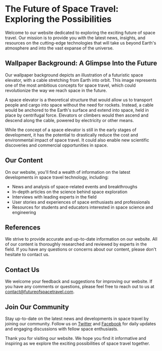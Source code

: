 <!--font:Inter-->

# The Future of Space Travel: Exploring the Possibilities

Welcome to our website dedicated to exploring the exciting future of space travel. Our mission is to provide you with the latest news, insights, and resources on the cutting-edge technologies that will take us beyond Earth's atmosphere and into the vast expanse of the universe.

## Wallpaper Background: A Glimpse Into the Future

Our wallpaper background depicts an illustration of a futuristic space elevator, with a cable stretching from Earth into orbit. This image represents one of the most ambitious concepts for space travel, which could revolutionize the way we reach space in the future.

A space elevator is a theoretical structure that would allow us to transport people and cargo into space without the need for rockets. Instead, a cable would be anchored to the Earth's surface and extend into space, held in place by centrifugal force. Elevators or climbers would then ascend and descend along the cable, powered by electricity or other means.

While the concept of a space elevator is still in the early stages of development, it has the potential to drastically reduce the cost and environmental impact of space travel. It could also enable new scientific discoveries and commercial opportunities in space.

## Our Content

On our website, you'll find a wealth of information on the latest developments in space travel technology, including:

- News and analysis of space-related events and breakthroughs
- In-depth articles on the science behind space exploration
- Interviews with leading experts in the field
- User stories and experiences of space enthusiasts and professionals
- Resources for students and educators interested in space science and engineering

## References

We strive to provide accurate and up-to-date information on our website. All of our content is thoroughly researched and reviewed by experts in the field. If you have any questions or concerns about our content, please don't hesitate to contact us.

## Contact Us

We welcome your feedback and suggestions for improving our website. If you have any comments or questions, please feel free to reach out to us at [contact@futureofspacetravel.com](mailto:contact@futureofspacetravel.com).

## Join Our Community

Stay up-to-date on the latest news and developments in space travel by joining our community. Follow us on [Twitter](#) and [Facebook](#) for daily updates and engaging discussions with fellow space enthusiasts.

Thank you for visiting our website. We hope you find it informative and inspiring as we explore the exciting possibilities of space travel together.

<!--

Write me content for website with wallpaper which alt text is:

"An illustration of a futuristic space elevator, with a cable stretching from Earth into orbit."

The name/title of the page should not be 1:1 copy of the alt text but rather a real content of the website which is using this wallpaper.

- Use markdown format 
- Start with heading
- Heading should be short and concise
- The content should look like a real website 
- The website should not be about the wallpaper, wallpaper is just a related background
- Heading should be contain work "wallpaper" or "background"
- Include real sections like references, contact, user stories, etc. use things relevant to the page purpose.
- Feel free to use structure like headings, bullets, numbering, blockquotes, paragraphs, horizontal lines, etc.
- You can use formatting like bold or _italic_
- You can include UTF-8 emojis
- Links should be only #hash anchors (and you can refer to the document itself)
- Do not include images


---


# The Future of Space Travel: Exploring the Possibilities

Welcome to our website dedicated to exploring the exciting future of space travel. Our mission is to provide you with the latest news, insights, and resources on the cutting-edge technologies that will take us beyond Earth's atmosphere and into the vast expanse of the universe.

## Wallpaper Background: A Glimpse Into the Future

Our wallpaper background depicts an illustration of a futuristic space elevator, with a cable stretching from Earth into orbit. This image represents one of the most ambitious concepts for space travel, which could revolutionize the way we reach space in the future.

A space elevator is a theoretical structure that would allow us to transport people and cargo into space without the need for rockets. Instead, a cable would be anchored to the Earth's surface and extend into space, held in place by centrifugal force. Elevators or climbers would then ascend and descend along the cable, powered by electricity or other means.

While the concept of a space elevator is still in the early stages of development, it has the potential to drastically reduce the cost and environmental impact of space travel. It could also enable new scientific discoveries and commercial opportunities in space.

## Our Content

On our website, you'll find a wealth of information on the latest developments in space travel technology, including:

- News and analysis of space-related events and breakthroughs
- In-depth articles on the science behind space exploration
- Interviews with leading experts in the field
- User stories and experiences of space enthusiasts and professionals
- Resources for students and educators interested in space science and engineering

## References

We strive to provide accurate and up-to-date information on our website. All of our content is thoroughly researched and reviewed by experts in the field. If you have any questions or concerns about our content, please don't hesitate to contact us.

## Contact Us

We welcome your feedback and suggestions for improving our website. If you have any comments or questions, please feel free to reach out to us at [contact@futureofspacetravel.com](mailto:contact@futureofspacetravel.com).

## Join Our Community

Stay up-to-date on the latest news and developments in space travel by joining our community. Follow us on [Twitter](#) and [Facebook](#) for daily updates and engaging discussions with fellow space enthusiasts.

Thank you for visiting our website. We hope you find it informative and inspiring as we explore the exciting possibilities of space travel together.

-->
